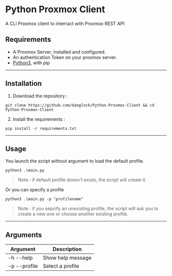 # Python Proxmox Client
A CLI Proxmox client to interract with Proxmox REST API

## Requirements

- A Proxmox Server, installed and configured.
- An authentication Token on your proxmox server.
- [Python3](https://www.python.org/downloads/), with pip

***
## Installation
1. Download the repository :
```
git clone https://github.com/danglock/Python-Proxmox-Client && cd Python-Proxmox-Client
```
2. Install the requirements :
```
pip install -r requirements.txt
```

***
## Usage

You launch the script without argument to load the default profile.
```
python3 .\main.py
```
> Note : if default profile doesn't exists, the script will create it.

Or you can specify a profile

```
python3 .\main.py -p "profilename"
```

> Note : if you sepcify an unexisting profile, the script will ask you to create a new one or choose another existing profile.



***
## Arguments

| Argument      | Description       |
|---------------|-------------------|
| -h --help     | Show help message |
| -p --profile  | Select a profile  |

